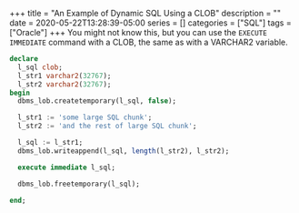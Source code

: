 +++ 
title 		= "An Example of Dynamic SQL Using a CLOB"
description = ""
date 		= 2020-05-22T13:28:39-05:00
series 		= []
categories 	= ["SQL"]
tags 		= ["Oracle"]
+++
You might not know this, but you can use the `EXECUTE IMMEDIATE` command with a CLOB, the same as with a VARCHAR2 variable.

```sql
declare
  l_sql clob;
  l_str1 varchar2(32767);
  l_str2 varchar2(32767);
begin
  dbms_lob.createtemporary(l_sql, false);

  l_str1 := 'some large SQL chunk';
  l_str2 := 'and the rest of large SQL chunk';

  l_sql := l_str1;
  dbms_lob.writeappend(l_sql, length(l_str2), l_str2);

  execute immediate l_sql;

  dbms_lob.freetemporary(l_sql);

end;
```
